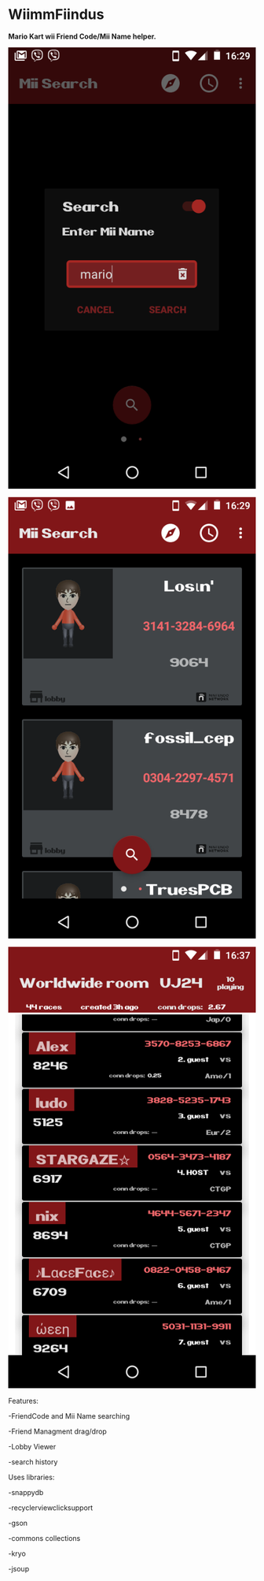# WiimmFiindus

**Mario Kart wii Friend Code/Mii Name helper.**

![alt text](https://github.com/seanleavy/WiimmFiinndus/blob/master/screenshots/Screenshot_20170714-162906.png)

![alt text](https://github.com/seanleavy/WiimmFiinndus/blob/master/screenshots/Screenshot_20170714-162923.png)

![alt text](https://github.com/seanleavy/WiimmFiinndus/blob/master/screenshots/Screenshot_20170714-163735.png)

Features:

-FriendCode and Mii Name searching

-Friend Managment drag/drop

-Lobby Viewer

-search history

Uses libraries:

-snappydb

-recyclerviewclicksupport

-gson

-commons collections

-kryo

-jsoup
